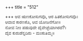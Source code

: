 +++
title = "512"

+++
ಆವ ಋಣಕೋಸುಗವೊ, ಆರ ಹಿತಕೋಸುಗವೊ।  
ಆವಾವ ಕಾರಣಕೊ, ಆವ ಯೋಜನೆಗೋ॥  
ನೋವ ನೀಂ ಪಡುವುದೇ ದೈವೇಚ್ಛೆಯಾಗಿರದೆ?।  
ದೈವ ಕುರುಡೆನ್ನದಿರು - ಮಂಕುತಿಮ್ಮ॥  
